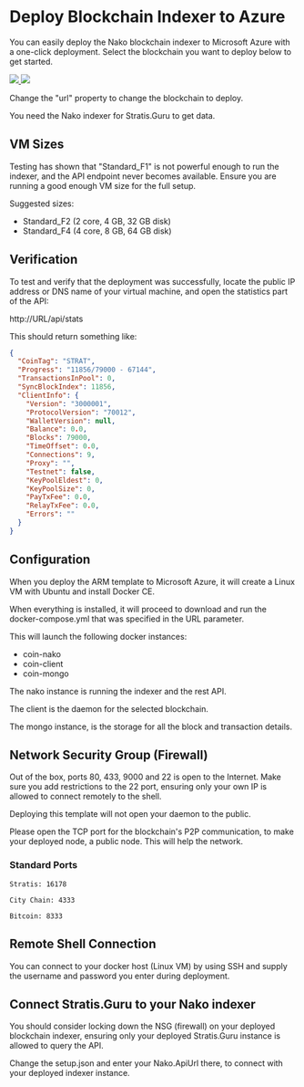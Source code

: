 # Deploy Blockchain Indexer to Azure

You can easily deploy the Nako blockchain indexer to Microsoft Azure with a one-click deployment. Select the blockchain you want to deploy below to get started.

<a href="https://portal.azure.com/#create/Microsoft.Template/uri/https%3A%2F%2Fraw.githubusercontent.com%2Fclintnetwork%2Fstratis-guru-v2%2Ffeature%2Fmultichain%2FAzure%2Fazuredeploy.json" target="_blank">
    <img src="http://azuredeploy.net/deploybutton.png"/>
</a><a href="http://armviz.io/#/?load=https%3A%2F%2Fraw.githubusercontent.com%2Fclintnetwork%2Fstratis-guru-v2%2Ffeature%2Fmultichain%2FAzure%2Fazuredeploy.json" target="_blank">
    <img src="http://armviz.io/visualizebutton.png"/>
</a>

Change the "url" property to change the blockchain to deploy.

You need the Nako indexer for Stratis.Guru to get data.

## VM Sizes

Testing has shown that "Standard_F1" is not powerful enough to run the indexer, and the API endpoint never becomes available. Ensure you are running a good enough VM size for the full setup.

Suggested sizes:

- Standard_F2 (2 core, 4 GB, 32 GB disk)
- Standard_F4 (4 core, 8 GB, 64 GB disk)

## Verification

To test and verify that the deployment was successfully, locate the public IP address or DNS name of your virtual machine, and open the statistics part of the API:

http://URL/api/stats

This should return something like:

```json
{
  "CoinTag": "STRAT",
  "Progress": "11856/79000 - 67144",
  "TransactionsInPool": 0,
  "SyncBlockIndex": 11856,
  "ClientInfo": {
    "Version": "3000001",
    "ProtocolVersion": "70012",
    "WalletVersion": null,
    "Balance": 0.0,
    "Blocks": 79000,
    "TimeOffset": 0.0,
    "Connections": 9,
    "Proxy": "",
    "Testnet": false,
    "KeyPoolEldest": 0,
    "KeyPoolSize": 0,
    "PayTxFee": 0.0,
    "RelayTxFee": 0.0,
    "Errors": ""
  }
}
```

## Configuration

When you deploy the ARM template to Microsoft Azure, it will create a Linux VM with Ubuntu and install Docker CE.

When everything is installed, it will proceed to download and run the docker-compose.yml that was specified in the URL parameter.

This will launch the following docker instances:

- coin-nako
- coin-client
- coin-mongo

The nako instance is running the indexer and the rest API.

The client is the daemon for the selected blockchain.

The mongo instance, is the storage for all the block and transaction details.

## Network Security Group (Firewall)

Out of the box, ports 80, 433, 9000 and 22 is open to the Internet. Make sure you add restrictions to the 22 port, ensuring only your own IP is allowed to connect remotely to the shell.

Deploying this template will not open your daemon to the public.

Please open the TCP port for the blockchain's P2P communication, to make your deployed node, a public node. This will help the network.

### Standard Ports

```
Stratis: 16178

City Chain: 4333

Bitcoin: 8333
```

## Remote Shell Connection

You can connect to your docker host (Linux VM) by using SSH and supply the username and password you enter during deployment.

## Connect Stratis.Guru to your Nako indexer

You should consider locking down the NSG (firewall) on your deployed blockchain indexer, ensuring only your deployed Stratis.Guru instance is allowed to query the API.

Change the setup.json and enter your Nako.ApiUrl there, to connect with your deployed indexer instance.
